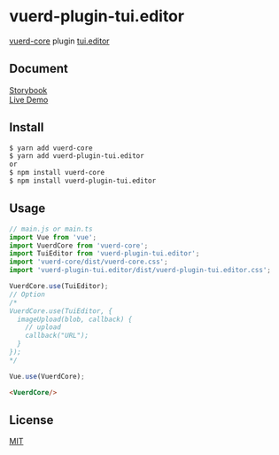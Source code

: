 # vuerd-plugin-tui.editor
[vuerd-core](https://github.com/vuerd/vuerd-core) plugin [tui.editor](https://github.com/nhn/tui.editor)

## Document
[Storybook](https://vuerd.github.io/vuerd-docs/)   
[Live Demo](https://vuerd.github.io/vuerd-docs/iframe.html?id=demo-live--vuerd-core)

## Install
```bash
$ yarn add vuerd-core
$ yarn add vuerd-plugin-tui.editor
or
$ npm install vuerd-core
$ npm install vuerd-plugin-tui.editor
```
## Usage
```js
// main.js or main.ts
import Vue from 'vue';
import VuerdCore from 'vuerd-core';
import TuiEditor from 'vuerd-plugin-tui.editor';
import 'vuerd-core/dist/vuerd-core.css';
import 'vuerd-plugin-tui.editor/dist/vuerd-plugin-tui.editor.css';

VuerdCore.use(TuiEditor);
// Option
/*
VuerdCore.use(TuiEditor, {
  imageUpload(blob, callback) {
    // upload
    callback("URL");
  }
});
*/

Vue.use(VuerdCore);
```
```html
<VuerdCore/>
```

## License
[MIT](https://github.com/vuerd/vuerd-plugin-tui.editor/blob/master/LICENSE)
